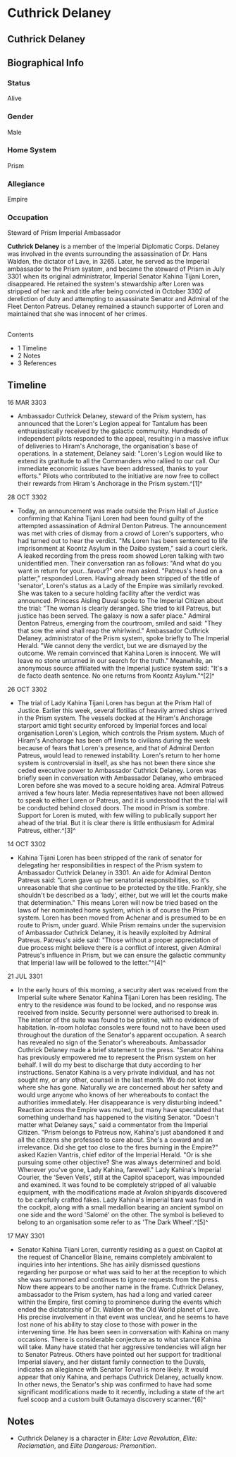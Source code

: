 # Cuthrick Delaney
## Cuthrick Delaney

		

## Biographical Info

### Status

Alive

### Gender

Male

### Home System

Prism

### Allegiance

Empire

### Occupation

Steward of Prism
Imperial Ambassador

**Cuthrick Delaney** is a member of the Imperial Diplomatic Corps. Delaney was involved in the events surrounding the assassination of Dr. Hans Walden, the dictator of Lave, in 3265. Later, he served as the Imperial ambassador to the Prism system, and became the steward of Prism in July 3301 when its original administrator, Imperial Senator Kahina Tijani Loren, disappeared. He retained the system's stewardship after Loren was stripped of her rank and title after being convicted in October 3302 of dereliction of duty and attempting to assassinate Senator and Admiral of the Fleet Denton Patreus. Delaney remained a staunch supporter of Loren and maintained that she was innocent of her crimes.

## 

Contents

- 1 Timeline
- 2 Notes
- 3 References

## Timeline

16 MAR 3303

- Ambassador Cuthrick Delaney, steward of the Prism system, has announced that the Loren's Legion appeal for Tantalum has been enthusiastically received by the galactic community. Hundreds of independent pilots responded to the appeal, resulting in a massive influx of deliveries to Hiram's Anchorage, the organisation's base of operations. In a statement, Delaney said: "Loren's Legion would like to extend its gratitude to all the Commanders who rallied to our call. Our immediate economic issues have been addressed, thanks to your efforts." Pilots who contributed to the initiative are now free to collect their rewards from Hiram's Anchorage in the Prism system.^[1]^

28 OCT 3302

- Today, an announcement was made outside the Prism Hall of Justice confirming that Kahina Tijani Loren had been found guilty of the attempted assassination of Admiral Denton Patreus. The announcement was met with cries of dismay from a crowd of Loren's supporters, who had turned out to hear the verdict. "Ms Loren has been sentenced to life imprisonment at Koontz Asylum in the Daibo system," said a court clerk. A leaked recording from the press room showed Loren talking with two unidentified men. Their conversation ran as follows: "And what do you want in return for your...favour?" one man asked. "Patreus's head on a platter," responded Loren.
Having already been stripped of the title of 'senator', Loren's status as a Lady of the Empire was similarly revoked. She was taken to a secure holding facility after the verdict was announced. Princess Aisling Duval spoke to The Imperial Citizen about the trial: "The woman is clearly deranged. She tried to kill Patreus, but justice has been served. The galaxy is now a safer place." Admiral Denton Patreus, emerging from the courtroom, smiled and said: "They that sow the wind shall reap the whirlwind." Ambassador Cuthrick Delaney, administrator of the Prism system, spoke briefly to The Imperial Herald. "We cannot deny the verdict, but we are dismayed by the outcome. We remain convinced that Kahina Loren is innocent. We will leave no stone unturned in our search for the truth." Meanwhile, an anonymous source affiliated with the Imperial justice system said: "It's a de facto death sentence. No one returns from Koontz Asylum."^[2]^

26 OCT 3302

- The trial of Lady Kahina Tijani Loren has begun at the Prism Hall of Justice. Earlier this week, several flotillas of heavily armed ships arrived in the Prism system. The vessels docked at the Hiram's Anchorage starport amid tight security enforced by Imperial forces and local organisation Loren's Legion, which controls the Prism system. Much of Hiram's Anchorage has been off limits to civilians during the week because of fears that Loren's presence, and that of Admiral Denton Patreus, would lead to renewed instability. Loren's return to her home system is controversial in itself, as she has not been there since she ceded executive power to Ambassador Cuthrick Delaney. Loren was briefly seen in conversation with Ambassador Delaney, who embraced Loren before she was moved to a secure holding area. Admiral Patreus arrived a few hours later. Media representatives have not been allowed to speak to either Loren or Patreus, and it is understood that the trial will be conducted behind closed doors. The mood in Prism is sombre. Support for Loren is muted, with few willing to publically support her ahead of the trial. But it is clear there is little enthusiasm for Admiral Patreus, either.^[3]^

14 OCT 3302

- Kahina Tijani Loren has been stripped of the rank of senator for delegating her responsibilities in respect of the Prism system to Ambassador Cuthrick Delaney in 3301. An aide for Admiral Denton Patreus said: "Loren gave up her senatorial responsibilities, so it's unreasonable that she continue to be protected by the title. Frankly, she shouldn't be described as a 'lady', either, but we will let the courts make that determination." This means Loren will now be tried based on the laws of her nominated home system, which is of course the Prism system. Loren has been moved from Achenar and is presumed to be en route to Prism, under guard. While Prism remains under the supervision of Ambassador Cuthrick Delaney, it is heavily exploited by Admiral Patreus. Patreus's aide said: "Those without a proper appreciation of due process might believe there is a conflict of interest, given Admiral Patreus's influence in Prism, but we can ensure the galactic community that Imperial law will be followed to the letter."^[4]^

21 JUL 3301

- In the early hours of this morning, a security alert was received from the Imperial suite where Senator Kahina Tijani Loren has been residing. The entry to the residence was found to be locked, and no response was received from inside. Security personnel were authorised to break in. The interior of the suite was found to be pristine, with no evidence of habitation. In-room holofac consoles were found not to have been used throughout the duration of the Senator's apparent occupation. A search has revealed no sign of the Senator's whereabouts. Ambassador Cuthrick Delaney made a brief statement to the press. "Senator Kahina has previously empowered me to represent the Prism system on her behalf. I will do my best to discharge that duty according to her instructions. Senator Kahina is a very private individual, and has not sought my, or any other, counsel in the last month. We do not know where she has gone. Naturally we are concerned about her safety and would urge anyone who knows of her whereabouts to contact the authorities immediately. Her disappearance is very disturbing indeed." Reaction across the Empire was muted, but many have speculated that something underhand has happened to the visiting Senator. "Doesn't matter what Delaney says," said a commentator from the Imperial Citizen. "Prism belongs to Patreus now, Kahina's just abandoned it and all the citizens she professed to care about. She's a coward and an irrelevance. Did she get too close to the fires burning in the Empire?" asked Kazien Vantris, chief editor of the Imperial Herald. "Or is she pursuing some other objective? She was always determined and bold. Wherever you've gone, Lady Kahina, farewell." Lady Kahina's Imperial Courier, the ‘Seven Veils’, still at the Capitol spaceport, was impounded and examined. It was found to be completely stripped of all valuable equipment, with the modifications made at Avalon shipyards discovered to be carefully crafted fakes. Lady Kahina's Imperial tiara was found in the cockpit, along with a small medallion bearing an ancient symbol on one side and the word 'Salomé' on the other. The symbol is believed to belong to an organisation some refer to as 'The Dark Wheel'.^[5]^

17 MAY 3301

- Senator Kahina Tijani Loren, currently residing as a guest on Capitol at the request of Chancellor Blaine, remains completely ambivalent to inquiries into her intentions. She has airily dismissed questions regarding her purpose or what was said to her at the reception to which she was summoned and continues to ignore requests from the press. Now there appears to be another name in the frame. Cuthrick Delaney, ambassador to the Prism system, has had a long and varied career within the Empire, first coming to prominence during the events which ended the dictatorship of Dr. Walden on the Old World planet of Lave. His precise involvement in that event was unclear, and he seems to have lost none of his ability to stay close to those with power in the intervening time. He has been seen in conversation with Kahina on many occasions. There is considerable conjecture as to what stance Kahina will take. Many have stated that her aggressive tendencies will align her to Senator Patreus. Others have pointed out her support for traditional Imperial slavery, and her distant family connection to the Duvals, indicates an allegiance with Senator Torval is more likely. It would appear that only Kahina, and perhaps Cuthrick Delaney, actually know. In other news, the Senator's ship was confirmed to have had some significant modifications made to it recently, including a state of the art fuel scoop and a custom built Gutamaya discovery scanner.^[6]^

## Notes

- Cuthrick Delaney is a character in *Elite: Lave Revolution*, *Elite: Reclamation*, and *Elite Dangerous: Premonition*.